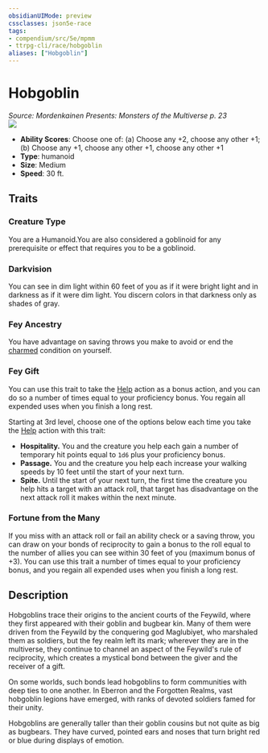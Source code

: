 ```yaml
---
obsidianUIMode: preview
cssclasses: json5e-race
tags:
- compendium/src/5e/mpmm
- ttrpg-cli/race/hobgoblin
aliases: ["Hobgoblin"]
---
```

# Hobgoblin
*Source: Mordenkainen Presents: Monsters of the Multiverse p. 23*  
![](/3-Mechanics/CLI/races/img/hobgoblin.webp#right)  

- **Ability Scores**: Choose one of: (a) Choose any +2, choose any other +1; (b) Choose any +1, choose any other +1, choose any other +1
- **Type**: humanoid
- **Size**: Medium
- **Speed**: 30 ft.

## Traits

### Creature Type

You are a Humanoid.You are also considered a goblinoid for any prerequisite or effect that requires you to be a goblinoid.

### Darkvision

You can see in dim light within 60 feet of you as if it were bright light and in darkness as if it were dim light. You discern colors in that darkness only as shades of gray.

### Fey Ancestry

You have advantage on saving throws you make to avoid or end the [charmed](/3-Mechanics/CLI/rules/conditions.md#charmed) condition on yourself.

### Fey Gift

You can use this trait to take the [Help](/3-Mechanics/CLI/rules/actions.md#Help) action as a bonus action, and you can do so a number of times equal to your proficiency bonus. You regain all expended uses when you finish a long rest.

Starting at 3rd level, choose one of the options below each time you take the [Help](/3-Mechanics/CLI/rules/actions.md#Help) action with this trait:

- **Hospitality.** You and the creature you help each gain a number of temporary hit points equal to `1d6` plus your proficiency bonus.  
- **Passage.** You and the creature you help each increase your walking speeds by 10 feet until the start of your next turn.  
- **Spite.** Until the start of your next turn, the first time the creature you help hits a target with an attack roll, that target has disadvantage on the next attack roll it makes within the next minute.  

### Fortune from the Many

If you miss with an attack roll or fail an ability check or a saving throw, you can draw on your bonds of reciprocity to gain a bonus to the roll equal to the number of allies you can see within 30 feet of you (maximum bonus of +3). You can use this trait a number of times equal to your proficiency bonus, and you regain all expended uses when you finish a long rest.

## Description

Hobgoblins trace their origins to the ancient courts of the Feywild, where they first appeared with their goblin and bugbear kin. Many of them were driven from the Feywild by the conquering god Maglubiyet, who marshaled them as soldiers, but the fey realm left its mark; wherever they are in the multiverse, they continue to channel an aspect of the Feywild's rule of reciprocity, which creates a mystical bond between the giver and the receiver of a gift.

On some worlds, such bonds lead hobgoblins to form communities with deep ties to one another. In Eberron and the Forgotten Realms, vast hobgoblin legions have emerged, with ranks of devoted soldiers famed for their unity.

Hobgoblins are generally taller than their goblin cousins but not quite as big as bugbears. They have curved, pointed ears and noses that turn bright red or blue during displays of emotion.